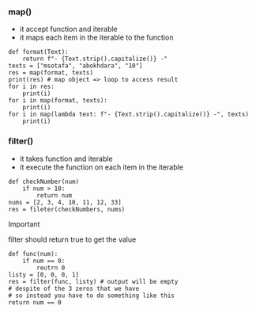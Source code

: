 ### map()
- it accept function and iterable
- it maps each item in the iterable to the function
```
def format(Text):
    return f"- {Text.strip().capitalize()} -"
texts = ["msotafa", "abokhdara", "10"]
res = map(format, texts)
print(res) # map object => loop to access result
for i in res:
    print(i)
for i in map(format, texts):
    print(i)
for i in map(lambda text: f"- {Text.strip().capitalize()} -", texts)
    print(i)
```
### filter()
- it takes function and iterable
- it execute the function on each item in the iterable
```
def checkNumber(num)
    if num > 10:
        return num
nums = [2, 3, 4, 10, 11, 12, 33]
res = fileter(checkNumbers, nums)
```
> [!IMPORTANT]
> filter should return true to get the value
> 
```
def func(num):
    if num == 0:
        reutrn 0
listy = [0, 0, 0, 1]
res = filter(func, listy) # output will be empty
# despite of the 3 zeros that we have
# so instead you have to do something like this
return num == 0
```